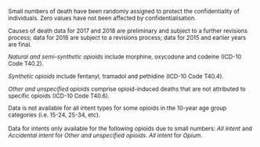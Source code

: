 <small>
Small numbers of death have been randomly assigned to protect the confidentiality of individuals. Zero values have not been affected by confidentialisation.  

Causes of death data for 2017 and 2018 are preliminary and subject to a further revisions process; data for 2016 are subject to a revisions process; data for 2015 and earlier years are final.  

*Natural and semi-synthetic opioids* include morphine, oxycodone and codeine (ICD-10 Code T40.2).  

*Synthetic opioids* include fentanyl, tramadol and pethidine (ICD-10 Code T40.4).  

*Other and unspecified opioids* comprise opioid-induced deaths that are not attributed to specific opioids (ICD-10 Code T40.6).   

Data is not available for all intent types for some opioids in the 10-year age group categories (i.e. 15-24, 25-34, etc).

Data for intents only available for the following opioids due to small numbers:
*All intent* and *Accidental intent* for *Other and unspecified opioids*.
*All intent* for *Opium*.
</small>
